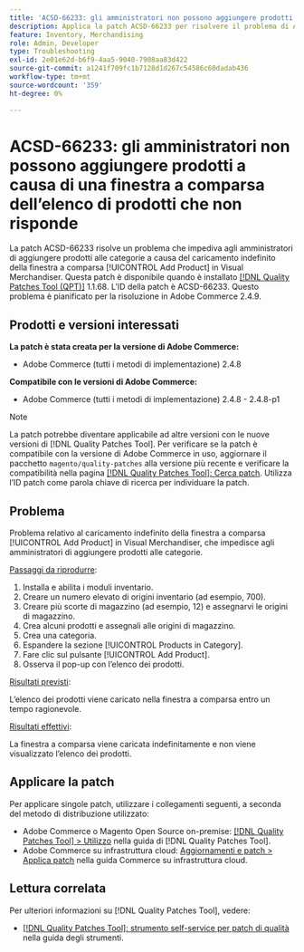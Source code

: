 ```yaml
---
title: 'ACSD-66233: gli amministratori non possono aggiungere prodotti a causa di una finestra a comparsa dell’elenco di prodotti che non risponde'
description: Applica la patch ACSD-66233 per risolvere il problema di Adobe Commerce, a causa del quale gli amministratori non possono aggiungere prodotti alle categorie perché la finestra a comparsa [!UICONTROL Add Product] in Visual Merchandiser viene caricata per un tempo indefinito.
feature: Inventory, Merchandising
role: Admin, Developer
type: Troubleshooting
exl-id: 2e01e62d-b6f9-4aa5-9040-7908aa83d422
source-git-commit: a1241f709fc1b7128d1d267c54586c60dadab436
workflow-type: tm+mt
source-wordcount: '359'
ht-degree: 0%

---
```


# ACSD-66233: gli amministratori non possono aggiungere prodotti a causa di una finestra a comparsa dell’elenco di prodotti che non risponde

La patch ACSD-66233 risolve un problema che impediva agli amministratori di aggiungere prodotti alle categorie a causa del caricamento indefinito della finestra a comparsa [!UICONTROL Add Product] in Visual Merchandiser. Questa patch è disponibile quando è installato [[!DNL Quality Patches Tool (QPT)]](/help/tools/quality-patches-tool/quality-patches-tool-to-self-serve-quality-patches.md) 1.1.68. L’ID della patch è ACSD-66233. Questo problema è pianificato per la risoluzione in Adobe Commerce 2.4.9.

## Prodotti e versioni interessati

**La patch è stata creata per la versione di Adobe Commerce:**

* Adobe Commerce (tutti i metodi di implementazione) 2.4.8

**Compatibile con le versioni di Adobe Commerce:**

* Adobe Commerce (tutti i metodi di implementazione) 2.4.8 - 2.4.8-p1

>[!NOTE]
>
>La patch potrebbe diventare applicabile ad altre versioni con le nuove versioni di [!DNL Quality Patches Tool]. Per verificare se la patch è compatibile con la versione di Adobe Commerce in uso, aggiornare il pacchetto `magento/quality-patches` alla versione più recente e verificare la compatibilità nella pagina [[!DNL Quality Patches Tool]: Cerca patch](https://experienceleague.adobe.com/tools/commerce-quality-patches/index.html?lang=it). Utilizza l’ID patch come parola chiave di ricerca per individuare la patch.

## Problema

Problema relativo al caricamento indefinito della finestra a comparsa [!UICONTROL Add Product] in Visual Merchandiser, che impedisce agli amministratori di aggiungere prodotti alle categorie.

<u>Passaggi da riprodurre</u>:

1. Installa e abilita i moduli inventario.
1. Creare un numero elevato di origini inventario (ad esempio, 700).
1. Creare più scorte di magazzino (ad esempio, 12) e assegnarvi le origini di magazzino.
1. Crea alcuni prodotti e assegnali alle origini di magazzino.
1. Crea una categoria.
1. Espandere la sezione [!UICONTROL Products in Category].
1. Fare clic sul pulsante [!UICONTROL Add Product].
1. Osserva il pop-up con l’elenco dei prodotti.

<u>Risultati previsti</u>:

L’elenco dei prodotti viene caricato nella finestra a comparsa entro un tempo ragionevole.

<u>Risultati effettivi</u>:

La finestra a comparsa viene caricata indefinitamente e non viene visualizzato l’elenco dei prodotti.

## Applicare la patch

Per applicare singole patch, utilizzare i collegamenti seguenti, a seconda del metodo di distribuzione utilizzato:

* Adobe Commerce o Magento Open Source on-premise: [[!DNL Quality Patches Tool] > Utilizzo](/help/tools/quality-patches-tool/usage.md) nella guida di [!DNL Quality Patches Tool].
* Adobe Commerce su infrastruttura cloud: [Aggiornamenti e patch > Applica patch](https://experienceleague.adobe.com/docs/commerce-cloud-service/user-guide/develop/upgrade/apply-patches.html?lang=it) nella guida Commerce su infrastruttura cloud.

## Lettura correlata

Per ulteriori informazioni su [!DNL Quality Patches Tool], vedere:

* [[!DNL Quality Patches Tool]: strumento self-service per patch di qualità](/help/tools/quality-patches-tool/quality-patches-tool-to-self-serve-quality-patches.md) nella guida degli strumenti.
